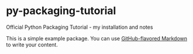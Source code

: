 # py-packaging-tutorial
Official Python Packaging Tutorial - my installation and notes

This is a simple example package. You can use
[GitHub-flavored Markdown](https://guides.github.com/features/mastering-markdown/)
to write your content.
